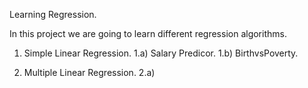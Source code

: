Learning Regression.


In this project we are going to learn different regression algorithms.

1. Simple Linear Regression. 
  1.a) Salary Predicor.
  1.b) BirthvsPoverty.

2. Multiple Linear Regression.
  2.a) 